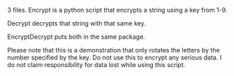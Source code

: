 3 files.
Encrypt is a python script that encrypts a string using a key from 1-9.

Decrypt decrypts that string with that same key.

EncryptDecrypt puts both in the same package.

Please note that this is a demonstration that only rotates the letters by the number specified by the key. Do not use this to encrypt any serious data. I do not claim responsibility for data lost while using this script.
